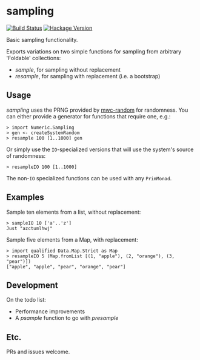 # sampling

[![Build Status](https://secure.travis-ci.org/jtobin/sampling.png)](http://travis-ci.org/jtobin/sampling)
[![Hackage Version](https://img.shields.io/hackage/v/sampling.svg)](http://hackage.haskell.org/package/sampling)

Basic sampling functionality.

Exports variations on two simple functions for sampling from arbitrary
'Foldable' collections:

* *sample*, for sampling without replacement
* *resample*, for sampling with replacement (i.e. a bootstrap)

## Usage

*sampling* uses the PRNG provided by
[mwc-random](https://hackage.haskell.org/package/mwc-random) for randomness.
You can either provide a generator for functions that require one, e.g.:

    > import Numeric.Sampling
    > gen <- createSystemRandom
    > resample 100 [1..1000] gen

Or simply use the `IO`-specialized versions that will use the system's source
of randomness:

    > resampleIO 100 [1..1000]

The non-`IO` specialized functions can be used with any `PrimMonad`.

## Examples

Sample ten elements from a list, without replacement:

    > sampleIO 10 ['a'..'z']
    Just "azctumlhwj"

Sample five elements from a Map, with replacement:

    > import qualified Data.Map.Strict as Map
    > resampleIO 5 (Map.fromList [(1, "apple"), (2, "orange"), (3, "pear")])
    ["apple", "apple", "pear", "orange", "pear"]

## Development

On the todo list:

* Performance improvements
* A *psample* function to go with *presample*

## Etc.

PRs and issues welcome.
